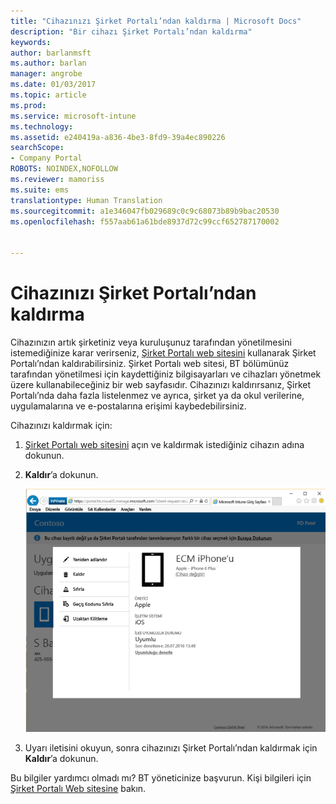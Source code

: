 ```yaml
---
title: "Cihazınızı Şirket Portalı’ndan kaldırma | Microsoft Docs"
description: "Bir cihazı Şirket Portalı’ndan kaldırma"
keywords: 
author: barlanmsft
ms.author: barlan
manager: angrobe
ms.date: 01/03/2017
ms.topic: article
ms.prod: 
ms.service: microsoft-intune
ms.technology: 
ms.assetid: e240419a-a836-4be3-8fd9-39a4ec890226
searchScope:
- Company Portal
ROBOTS: NOINDEX,NOFOLLOW
ms.reviewer: mamoriss
ms.suite: ems
translationtype: Human Translation
ms.sourcegitcommit: a1e346047fb029689c0c9c68073b89b9bac20530
ms.openlocfilehash: f557aab61a61bde8937d72c99ccf652787170002


---
```


# <a name="remove-your-device-from-the-company-portal"></a>Cihazınızı Şirket Portalı’ndan kaldırma

Cihazınızın artık şirketiniz veya kuruluşunuz tarafından yönetilmesini istemediğinize karar verirseniz, [Şirket Portalı web sitesini](http://portal.manage.microsoft.com) kullanarak Şirket Portalı’ndan kaldırabilirsiniz. Şirket Portalı web sitesi, BT bölümünüz tarafından yönetilmesi için kaydettiğiniz bilgisayarları ve cihazları yönetmek üzere kullanabileceğiniz bir web sayfasıdır. Cihazınızı kaldırırsanız, Şirket Portalı’nda daha fazla listelenmez ve ayrıca, şirket ya da okul verilerine, uygulamalarına ve e-postalarına erişimi kaybedebilirsiniz.

Cihazınızı kaldırmak için:

1.  [Şirket Portalı web sitesini](http://portal.manage.microsoft.com) açın ve kaldırmak istediğiniz cihazın adına dokunun.

2.  **Kaldır**’a dokunun.

    ![Şirket Portalı web sitesinde cihaz kaldırma seçeneği](./media/iwp-screen-with-all-options.png)

3. Uyarı iletisini okuyun, sonra cihazınızı Şirket Portalı’ndan kaldırmak için **Kaldır**’a dokunun.

Bu bilgiler yardımcı olmadı mı? BT yöneticinize başvurun. Kişi bilgileri için [Şirket Portalı Web sitesine](http://portal.manage.microsoft.com) bakın.



<!--HONumber=Jan17_HO1-->


